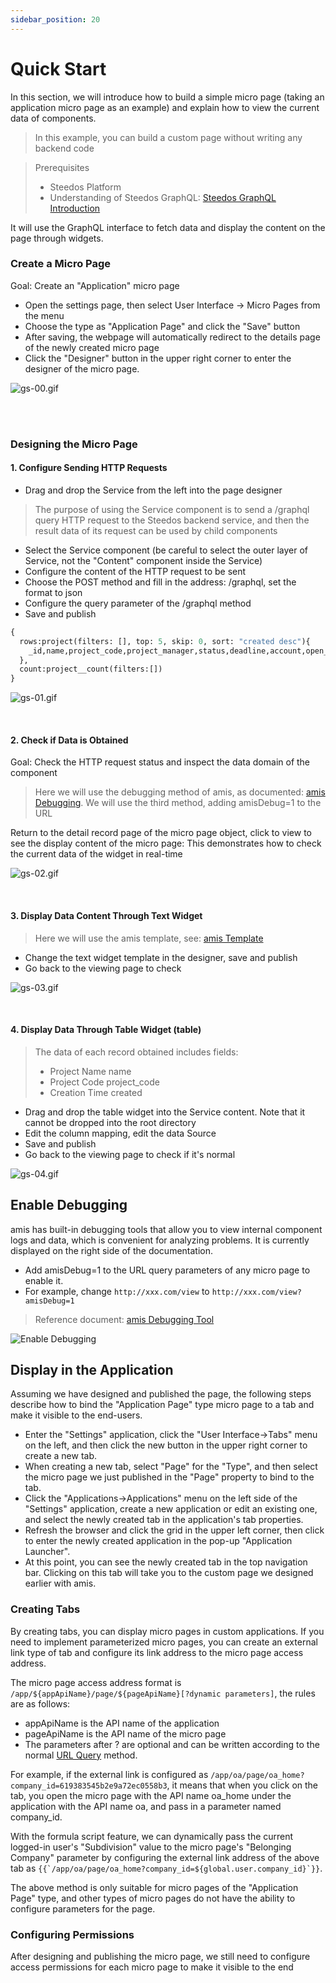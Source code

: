 ```yaml
---
sidebar_position: 20
---
```


# Quick Start

In this section, we will introduce how to build a simple micro page (taking an application micro page as an example) and explain how to view the current data of components.
> In this example, you can build a custom page without writing any backend code

> Prerequisites
> - Steedos Platform
> - Understanding of Steedos GraphQL: [Steedos GraphQL Introduction](https://docs.steedos.cn/en-US/developer/api/graphql-api)

It will use the GraphQL interface to fetch data and display the content on the page through widgets.

### Create a Micro Page
Goal: Create an "Application" micro page

- Open the settings page, then select User Interface -> Micro Pages from the menu
- Choose the type as "Application Page" and click the "Save" button
- After saving, the webpage will automatically redirect to the details page of the newly created micro page
- Click the "Designer" button in the upper right corner to enter the designer of the micro page.

![gs-00.gif](/img/amis/gs-00.gif)

<br/>
<br/>

### Designing the Micro Page

#### 1. Configure Sending HTTP Requests

- Drag and drop the Service from the left into the page designer
> The purpose of using the Service component is to send a /graphql query HTTP request to the Steedos backend service, and then the result data of its request can be used by child components

- Select the Service component (be careful to select the outer layer of Service, not the "Content" component inside the Service)
- Configure the content of the HTTP request to be sent
- Choose the POST method and fill in the address: /graphql, set the format to json
- Configure the query parameter of the /graphql method
- Save and publish

```graphql
{
  rows:project(filters: [], top: 5, skip: 0, sort: "created desc"){
    _id,name,project_code,project_manager,status,deadline,account,open_tasks,open_issues, created
  },
  count:project__count(filters:[])
}
```
![gs-01.gif](/img/amis/gs-01.gif)

<br/>

#### 2. Check if Data is Obtained
Goal: Check the HTTP request status and inspect the data domain of the component
> Here we will use the debugging method of amis, as documented: [amis Debugging](https://aisuda.bce.baidu.com/amis/en-US/docs/extend/debug#how-to-enable). We will use the third method, adding amisDebug=1 to the URL

Return to the detail record page of the micro page object, click to view to see the display content of the micro page:
This demonstrates how to check the current data of the widget in real-time

![gs-02.gif](/img/amis/gs-02.gif)

<br/>

#### 3. Display Data Content Through Text Widget
> Here we will use the amis template, see: [amis Template](https://aisuda.bce.baidu.com/amis/en-US/docs/concepts/template)

- Change the text widget template in the designer, save and publish
- Go back to the viewing page to check

![gs-03.gif](/img/amis/gs-03.gif)

<br/>

#### 4. Display Data Through Table Widget (table)
> The data of each record obtained includes fields:
> - Project Name name
> - Project Code project_code
> - Creation Time created

- Drag and drop the table widget into the Service content. Note that it cannot be dropped into the root directory
- Edit the column mapping, edit the data Source
- Save and publish
- Go back to the viewing page to check if it's normal

![gs-04.gif](/img/amis/gs-04.gif)

## Enable Debugging

amis has built-in debugging tools that allow you to view internal component logs and data, which is convenient for analyzing problems. It is currently displayed on the right side of the documentation.

* Add amisDebug=1 to the URL query parameters of any micro page to enable it.
* For example, change `http://xxx.com/view` to `http://xxx.com/view?amisDebug=1`

> Reference document: [amis Debugging Tool](https://aisuda.bce.baidu.com/amis/en-US/docs/extend/debug#how-to-enable)

![Enable Debugging](/img/amis/amis-debug.gif)

## Display in the Application

Assuming we have designed and published the page, the following steps describe how to bind the "Application Page" type micro page to a tab and make it visible to the end-users.
- Enter the "Settings" application, click the "User Interface->Tabs" menu on the left, and then click the new button in the upper right corner to create a new tab.
- When creating a new tab, select "Page" for the "Type", and then select the micro page we just published in the "Page" property to bind to the tab.
- Click the "Applications->Applications" menu on the left side of the "Settings" application, create a new application or edit an existing one, and select the newly created tab in the application's tab properties.
- Refresh the browser and click the grid in the upper left corner, then click to enter the newly created application in the pop-up "Application Launcher".
- At this point, you can see the newly created tab in the top navigation bar. Clicking on this tab will take you to the custom page we designed earlier with amis.

### Creating Tabs

By creating tabs, you can display micro pages in custom applications. If you need to implement parameterized micro pages, you can create an external link type of tab and configure its link address to the micro page access address.

The micro page access address format is `/app/${appApiName}/page/${pageApiName}[?dynamic parameters]`, the rules are as follows:

- appApiName is the API name of the application
- pageApiName is the API name of the micro page
- The parameters after ? are optional and can be written according to the normal [URL Query](https://en.wikipedia.org/wiki/Query_string) method.

For example, if the external link is configured as `/app/oa/page/oa_home?company_id=619383545b2e9a72ec0558b3`, it means that when you click on the tab, you open the micro page with the API name oa_home under the application with the API name oa, and pass in a parameter named company_id.

With the formula script feature, we can dynamically pass the current logged-in user's "Subdivision" value to the micro page's "Belonging Company" parameter by configuring the external link address of the above tab as `` {{`/app/oa/page/oa_home?company_id=${global.user.company_id}`}} ``.

The above method is only suitable for micro pages of the "Application Page" type, and other types of micro pages do not have the ability to configure parameters for the page.

### Configuring Permissions

After designing and publishing the micro page, we still need to configure access permissions for each micro page to make it visible to the end
